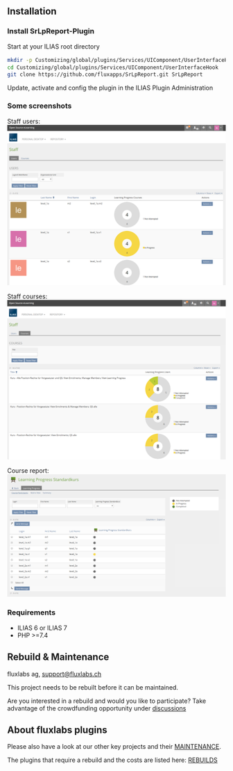 ## Installation

### Install SrLpReport-Plugin
Start at your ILIAS root directory
```bash
mkdir -p Customizing/global/plugins/Services/UIComponent/UserInterfaceHook
cd Customizing/global/plugins/Services/UIComponent/UserInterfaceHook
git clone https://github.com/fluxapps/SrLpReport.git SrLpReport
```
Update, activate and config the plugin in the ILIAS Plugin Administration

### Some screenshots
Staff users:
![Staff users](./doc/screenshots/staff_users.png)

Staff courses:
![Staff courses](./doc/screenshots/staff_courses.png)

Course report:
![Course report](./doc/screenshots/course_report.png)

### Requirements
* ILIAS 6 or ILIAS 7
* PHP >=7.4

## Rebuild & Maintenance

fluxlabs ag, support@fluxlabs.ch

This project needs to be rebuilt before it can be maintained.

Are you interested in a rebuild and would you like to participate?
Take advantage of the crowdfunding opportunity under [discussions](https://github.com/fluxapps/SrLpReport/discussions/4)

## About fluxlabs plugins

Please also have a look at our other key projects and their [MAINTENANCE](https://github.com/fluxapps/docs/blob/8ce4309b0ac64c039d29204c2d5b06723084c64b/assets/MAINTENANCE.png).

The plugins that require a rebuild and the costs are listed here: [REBUILDS](https://github.com/fluxapps/docs/blob/8ce4309b0ac64c039d29204c2d5b06723084c64b/assets/REBUILDS.png)

